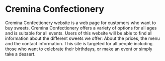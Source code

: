 # Cremina Confectionery
Cremina Confectionery website is a web page for customers who want to buy sweets. Cremina Confectionery offers a variety of options for all ages and is suitable for all events. 
Users of this website will be able to find all information about the different sweets we offer: About the prices, the menu and the contact information. This site is targeted for all people including those who want to celebrate their birthdays, or make an event or simply take a dessert.
